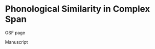 Phonological Similarity in Complex Span
=======================================

OSF page

Manuscript
